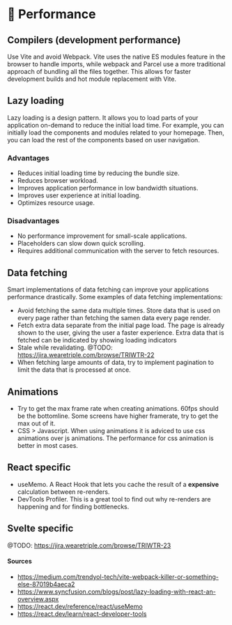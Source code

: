 # 🏃 Performance

## Compilers (development performance)

Use Vite and avoid Webpack. Vite uses the native ES modules feature in the browser to handle imports, while webpack and Parcel use a more traditional approach of bundling all the files together. This allows for faster development builds and hot module replacement with Vite.

## Lazy loading

Lazy loading is a design pattern. It allows you to load parts of your application on-demand to reduce the initial load time. For example, you can initially load the components and modules related to your homepage. Then, you can load the rest of the components based on user navigation.

### Advantages

- Reduces initial loading time by reducing the bundle size.
- Reduces browser workload.
- Improves application performance in low bandwidth situations.
- Improves user experience at initial loading.
- Optimizes resource usage.

### Disadvantages

- No performance improvement for small-scale applications.
- Placeholders can slow down quick scrolling.
- Requires additional communication with the server to fetch resources.

## Data fetching

Smart implementations of data fetching can improve your applications performance drastically. Some examples of data fetching implementations:

- Avoid fetching the same data multiple times. Store data that is used on every page rather than fetching the samen data every page render.
- Fetch extra data separate from the initial page load. The page is already shown to the user, giving the user a faster experience. Extra data that is fetched can be indicated by showing loading indicators
- Stale while revalidating. @TODO: https://jira.wearetriple.com/browse/TRIWTR-22
- When fetching large amounts of data, try to implement pagination to limit the data that is processed at once.

## Animations
- Try to get the max frame rate when creating animations. 60fps should be the bottomline. Some screens have higher framerate, try to get the max out of it.
- CSS > Javascript. When using animations it is adviced to use css animations over js animations. The performance for css animation is better in most cases.

## React specific

- useMemo. A React Hook that lets you cache the result of a <b>expensive</b> calculation between re-renders.
- DevTools Profiler. This is a great tool to find out why re-renders are happening and for finding bottlenecks.

## Svelte specific

@TODO: https://jira.wearetriple.com/browse/TRIWTR-23

#### Sources

- https://medium.com/trendyol-tech/vite-webpack-killer-or-something-else-87019b4aeca2
- https://www.syncfusion.com/blogs/post/lazy-loading-with-react-an-overview.aspx
- https://react.dev/reference/react/useMemo
- https://react.dev/learn/react-developer-tools
